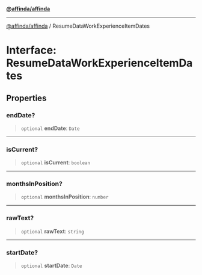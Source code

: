 [**@affinda/affinda**](../README.md)

***

[@affinda/affinda](../globals.md) / ResumeDataWorkExperienceItemDates

# Interface: ResumeDataWorkExperienceItemDates

## Properties

### endDate?

> `optional` **endDate**: `Date`

***

### isCurrent?

> `optional` **isCurrent**: `boolean`

***

### monthsInPosition?

> `optional` **monthsInPosition**: `number`

***

### rawText?

> `optional` **rawText**: `string`

***

### startDate?

> `optional` **startDate**: `Date`
